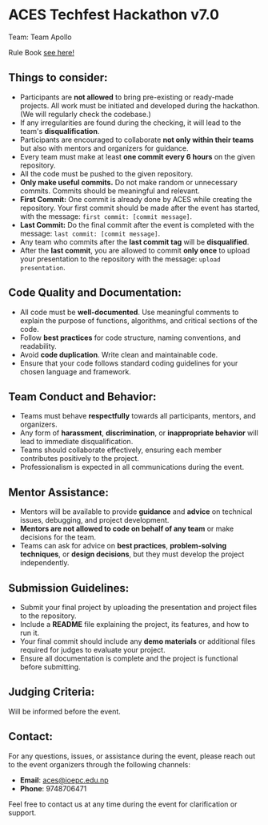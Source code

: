 # ACES Techfest Hackathon v7.0

Team: Team Apollo

Rule Book [see here!](https://drive.google.com/file/d/1Sa2UTJ7J4sWB28mvU9a0f6jQxJQ7z5AI/view?fbclid=IwZXh0bgNhZW0CMTAAAR1QW9FOv_LZ5pnDR0sxwzTpC2i9I1_Lhjd_HcXlwCW5c4tkOeJeAV0SWTE_aem_Q-iRzE-UhY2m2F2XHkB6vg)

## Things to consider:
- Participants are **not allowed** to bring pre-existing or ready-made projects. All work must be initiated and developed during the hackathon. (We will regularly check the codebase.)
- If any irregularities are found during the checking, it will lead to the team's **disqualification**.
- Participants are encouraged to collaborate **not only within their teams** but also with mentors and organizers for guidance.
- Every team must make at least **one commit every 6 hours** on the given repository.
- All the code must be pushed to the given repository.
- **Only make useful commits.** Do not make random or unnecessary commits. Commits should be meaningful and relevant.
- **First Commit:** One commit is already done by ACES while creating the repository. Your first commit should be made after the event has started, with the message: `first commit: [commit message]`.
- **Last Commit:** Do the final commit after the event is completed with the message: `last commit: [commit message]`.
- Any team who commits after the **last commit tag** will be **disqualified**.
- After the **last commit**, you are allowed to commit **only once** to upload your presentation to the repository with the message: `upload presentation`.

## Code Quality and Documentation:
- All code must be **well-documented**. Use meaningful comments to explain the purpose of functions, algorithms, and critical sections of the code.
- Follow **best practices** for code structure, naming conventions, and readability.
- Avoid **code duplication**. Write clean and maintainable code.
- Ensure that your code follows standard coding guidelines for your chosen language and framework.

## Team Conduct and Behavior:
- Teams must behave **respectfully** towards all participants, mentors, and organizers.
- Any form of **harassment**, **discrimination**, or **inappropriate behavior** will lead to immediate disqualification.
- Teams should collaborate effectively, ensuring each member contributes positively to the project.
- Professionalism is expected in all communications during the event.

## Mentor Assistance:
- Mentors will be available to provide **guidance** and **advice** on technical issues, debugging, and project development.
- **Mentors are not allowed to code on behalf of any team** or make decisions for the team.
- Teams can ask for advice on **best practices**, **problem-solving techniques**, or **design decisions**, but they must develop the project independently.

## Submission Guidelines:
- Submit your final project by uploading the presentation and project files to the repository.
- Include a **README** file explaining the project, its features, and how to run it.
- Your final commit should include any **demo materials** or additional files required for judges to evaluate your project.
- Ensure all documentation is complete and the project is functional before submitting.

## Judging Criteria:
Will be informed before the event.

## Contact:
For any questions, issues, or assistance during the event, please reach out to the event organizers through the following channels:
- **Email**: aces@ioepc.edu.np
- **Phone**: 9748706471

Feel free to contact us at any time during the event for clarification or support.
